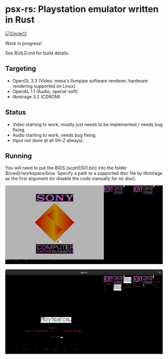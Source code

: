# psx-rs: Playstation emulator written in Rust
[![CircleCI](https://circleci.com/gh/marco9999/psx-rs.svg?style=svg)](https://circleci.com/gh/marco9999/psx-rs)

Work in progress!

See BUILD.md for build details.

## Targeting
- OpenGL 3.3 (Video, mesa's llvmpipe software renderer, hardware rendering supported on Linux)
- OpenAL 1.1 (Audio, openal-soft)
- libmirage 3.2 (CDROM)

## Status
- Video starting to work, mostly just needs to be implemented / needs bug fixing.
- Audio starting to work, needs bug fixing.
- Input not done at all (Hi-Z always).

## Running
You will need to put the BIOS (scph5501.bin) into the folder ${cwd}/workspace/bios.
Specify a path to a supported disc file by libmirage as the first argument (or disable the code manually for no disc).

![BIOS Intro](/media/2019-03-18.png?raw=true "BIOS Intro")

![Reading CDROM](/media/2020-03-12.png?raw=true "Reading CDROM")
